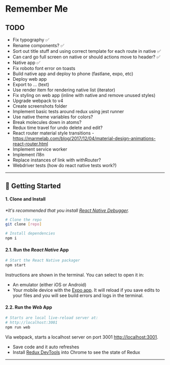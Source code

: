 # Remember Me

## TODO

- Fix typography ✅
- Rename components? ✅
- Sort out title stuff and using correct template for each route in native ✅
- Can card go full screen on native or should actions move to header? ✅
- Native app ✅
- Fix roboto font error on toasts
- Build native app and deploy to phone (fastlane, expo, etc)
- Deploy web app
- Export to ... (text)
- Use render item for rendering native list (iterator)
- Fix styling on web app (inline with native and remove unused styles)
- Upgrade webpack to v4
- Create screenshots folder
- Implement basic tests around redux using jest runner
- Use native theme variables for colors?
- Break molecules down in atoms?
- Redux time travel for undo delete and edit?
- React router material style transitions - https://marmelab.com/blog/2017/12/04/material-design-animations-react-router.html
- Implement service worker
- Implement i18n
- Replace instances of link with withRouter?
- Webdriver tests (how do react native tests work?)

---

## 🚀 Getting Started

#### 1. Clone and Install

_*It's recommended that you install [React Native Debugger](https://github.com/jhen0409/react-native-debugger/releases)._

```bash
# Clone the repo
git clone [repo]

# Install dependencies
npm i
```

#### 2.1. Run the _React Native_ App

```bash
# Start the React Native packager
npm start
```

Instructions are shown in the terminal. You can select to open it in:

- An emulator (either iOS or Android)
- Your mobile device with the [Expo app](https://expo.io/). It will reload if you save edits to your files and you will see build errors and logs in the terminal.

#### 2.2. Run the _Web_ App

```bash
# Starts are local live-reload server at:
# http://localhost:3001
npm run web
```

Via webpack, starts a localhost server on port 3001 [http://localhost:3001](http://localhost:3001).

- Save code and it auto refreshes
- Install [Redux DevTools](https://chrome.google.com/webstore/detail/redux-devtools/lmhkpmbekcpmknklioeibfkpmmfibljd?hl=en) into Chrome to see the state of Redux

---
